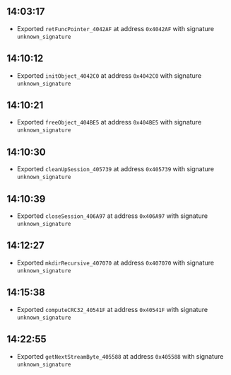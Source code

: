 
## 14:03:17
- Exported `retFuncPointer_4042AF` at address `0x4042AF` with signature `unknown_signature`

## 14:10:12
- Exported `initObject_4042C0` at address `0x4042C0` with signature `unknown_signature`

## 14:10:21
- Exported `freeObject_404BE5` at address `0x404BE5` with signature `unknown_signature`

## 14:10:30
- Exported `cleanUpSession_405739` at address `0x405739` with signature `unknown_signature`

## 14:10:39
- Exported `closeSession_406A97` at address `0x406A97` with signature `unknown_signature`

## 14:12:27
- Exported `mkdirRecursive_407070` at address `0x407070` with signature `unknown_signature`

## 14:15:38
- Exported `computeCRC32_40541F` at address `0x40541F` with signature `unknown_signature`

## 14:22:55
- Exported `getNextStreamByte_405588` at address `0x405588` with signature `unknown_signature`
